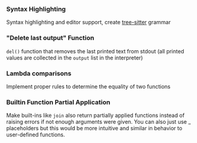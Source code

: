 ### Syntax Highlighting
Syntax highlighting and editor support, create [tree-sitter](https://tree-sitter.github.io/tree-sitter/) grammar

### "Delete last output" Function
`del()` function that removes the last printed text from stdout (all printed values are collected in the `output` list in the interpreter)

### Lambda comparisons
Implement proper rules to determine the equality of two functions

### Builtin Function Partial Application
Make built-ins like `join` also return partially applied functions instead of raising errors if not enough arguments were given. You can also just use _ placeholders but this would be more intuitive and similar in behavior to user-defined functions.
